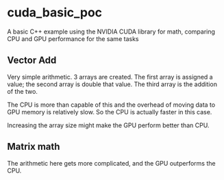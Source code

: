 # cuda_basic_poc
A basic C++ example using the NVIDIA CUDA library for math, comparing CPU and GPU performance for the same tasks

## Vector Add

Very simple arithmetic. 3 arrays are created. The first array is assigned a value; the second array is double that value. The third array is the addition of the two.

The CPU is more than capable of this and the overhead of moving data to GPU memory is relatively slow. So the CPU is actually faster in this case.

Increasing the array size might make the GPU perform better than CPU.

## Matrix math

The arithmetic here gets more complicated, and the GPU outperforms the CPU.